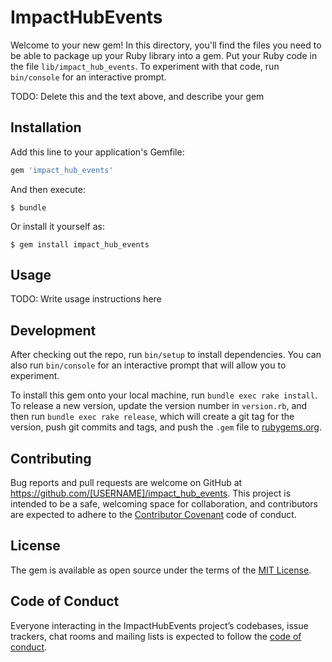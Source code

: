 # ImpactHubEvents

Welcome to your new gem! In this directory, you'll find the files you need to be able to package up your Ruby library into a gem. Put your Ruby code in the file `lib/impact_hub_events`. To experiment with that code, run `bin/console` for an interactive prompt.

TODO: Delete this and the text above, and describe your gem

## Installation

Add this line to your application's Gemfile:

```ruby
gem 'impact_hub_events'
```

And then execute:

    $ bundle

Or install it yourself as:

    $ gem install impact_hub_events

## Usage

TODO: Write usage instructions here

## Development

After checking out the repo, run `bin/setup` to install dependencies. You can also run `bin/console` for an interactive prompt that will allow you to experiment.

To install this gem onto your local machine, run `bundle exec rake install`. To release a new version, update the version number in `version.rb`, and then run `bundle exec rake release`, which will create a git tag for the version, push git commits and tags, and push the `.gem` file to [rubygems.org](https://rubygems.org).

## Contributing

Bug reports and pull requests are welcome on GitHub at https://github.com/[USERNAME]/impact_hub_events. This project is intended to be a safe, welcoming space for collaboration, and contributors are expected to adhere to the [Contributor Covenant](http://contributor-covenant.org) code of conduct.

## License

The gem is available as open source under the terms of the [MIT License](https://opensource.org/licenses/MIT).

## Code of Conduct

Everyone interacting in the ImpactHubEvents project’s codebases, issue trackers, chat rooms and mailing lists is expected to follow the [code of conduct](https://github.com/[USERNAME]/impact_hub_events/blob/master/CODE_OF_CONDUCT.md).
